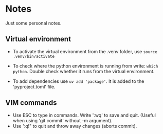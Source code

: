 # Notes
Just some personal notes.

## Virtual environment

- To activate the virtual environment from the .venv folder, use `source .venv/bin/activate`

- To check where the python environment is running from write: `which python`. Double check whether it runs from the virtual environment.

- To add dependencies use `uv add 'package'`. It is added to the 'pyproject.toml' file.

## VIM commands
- Use ESC to type in commands. Write ':wq' to save and quit. (Useful when using 'git commit' without -m argument).
- Use ':q!" to quit and throw away changes (aborts commit).

